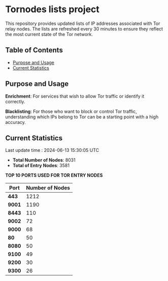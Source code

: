 # Tornodes lists project

This repository provides updated lists of IP addresses associated with Tor relay nodes. The lists are refreshed every 30 minutes to ensure they reflect the most current state of the Tor network.

## Table of Contents

- [Purpose and Usage](#purpose-and-usage)
- [Current Statistics](#current-statistics)


## Purpose and Usage

**Enrichment**: For services that wish to allow Tor traffic or identify it correctly.

**Blacklisting**: For those who want to block or control Tor traffic, understanding which IPs belong to Tor can be a starting point with a high accuracy.

## Current Statistics

Last update time : 2024-06-13 15:30:05 UTC

- **Total Number of Nodes**: 8031
- **Total of Entry Nodes**: 3581

**TOP 10 PORTS USED FOR TOR ENTRY NODES**

| **Port** | **Number of Nodes** |
|------|-----------------|
| **443**   | 1212  |
| **9001**   | 1190  |
| **8443**   | 110  |
| **9002**   | 72  |
| **9000**   | 68  |
| **80**   | 50  |
| **8080**   | 50  |
| **9100**   | 49  |
| **9200**   | 30  |
| **9300**   | 26  |

